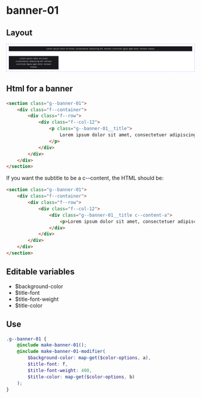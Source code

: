 # banner-01

## Layout

![alt text][banner-01]

[banner-01]: /src/img/global-components/banner/banner-01.png

## Html for a banner

```html
<section class="g--banner-01">
    <div class="f--container">
        <div class="f--row">
            <div class="f--col-12">
                <p class="g--banner-01__title">
                    Lorem ipsum dolor sit amet, consectetuer adipiscing elit. Aenean commodo ligula eget dolor. Aenean massa.
                </p>
            </div>
        </div>
    </div>
</section>
```

If you want the subtitle to be a c--content, the HTML should be:

```html
<section class="g--banner-01">
    <div class="f--container">
        <div class="f--row">
            <div class="f--col-12">
                <div class="g--banner-01__title c--content-a">
                    <p>Lorem ipsum dolor sit amet, consectetuer adipiscing elit. Aenean commodo ligula eget dolor. Aenean massa.</p>
                </div>
            </div>
        </div>
    </div>
</section>
```

## Editable variables

- $background-color
- $title-font
- $title-font-weight
- $title-color

## Use

```scss
.g--banner-01 {
    @include make-banner-01();
    @include make-banner-01-modifier(
        $background-color: map-get($color-options, a),
        $title-font: f,
        $title-font-weight: 400,
        $title-color: map-get($color-options, b)
    );
}
```
